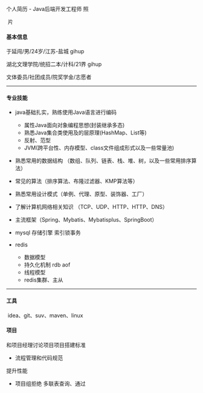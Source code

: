 个人简历 - Java后端开发工程师																								照

​																																					 片

#### 基本信息

于延闯/男/24岁/江苏-盐城                              																											  gihup

湖北文理学院/统招二本/计科/21界																													          gihup

文体委员/社团成员/院奖学金/志愿者																													                                            

<hr>

#### 专业技能

- java基础扎实，熟练使用Java语言进行编码
  - 属性Java面向对象编程思想(封装继承多态)
  - 熟悉Java集合类使用及的层原理(HashMap、List等)
  - 反射、范型
  - JVM(跨平台性、内存模型、class文件组成形式以及一些常量池)
- 熟悉常用的数据结构 （数组、队列、链表、栈、堆、树，以及一些常用排序算法）
- 常见的算法（排序算法、布隆过滤器、KMP算法等）
- 熟悉常用设计模式（单例、代理、原型、装饰器、工厂）
- 了解计算机网络相关知识  （TCP、UDP、HTTP、HTTP、DNS）
- 主流框架（Spring、Mybatis、Mybatisplus、SpringBoot）
- mysql   存储引擎 索引锁事务

- redis
  - 数据模型
  - 持久化机制  rdb  aof
  - 线程模型
  - redis集群、主从

<hr>

#### 工具

​	idea、git、suv、maven、linux

#### 项目

和项目经理讨论项目项目搭建标准

- 流程管理和代码规范

提升性能

- 项目组拒绝 多联表查询、通过